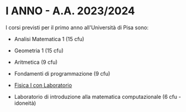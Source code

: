 # I ANNO - A.A. 2023/2024

I corsi previsti per il primo anno all'Università di Pisa sono:
- Analisi Matematica 1 (15 cfu)
- Geometria 1 (15 cfu)
- Aritmetica (9 cfu)
- Fondamenti di programmazione (9 cfu)
- [Fisica I con Laboratorio](./FISICA%201/)

- Laboratorio di introduzione alla matematica computazionale (6 cfu - idoneità)
